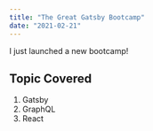 ```yaml
---
title: "The Great Gatsby Bootcamp"
date: "2021-02-21"
---
```


I just launched a new bootcamp!

## Topic Covered
 
1. Gatsby
2. GraphQL
3. React